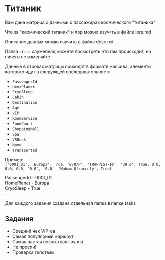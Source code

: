 # Титаник

Вам дана матрица с данными о пассажирах космического "титаника"

Что за "космический титаник" и лор можно изучить в файле lore.md

Описание данных можно изучить в файле desc.md

Папка <code>utils</code> служебная, можете посмотреть что там происходит, но ничего не изменяйте

Данные в строках матрицы приходят в формате массива, элементы которого идут в следующей последовательности:

-   `PassengerId` 
-   `HomePlanet` 
-   `CryoSleep`
-   `Cabin` 
-   `Destination` 
-   `Age` 
-   `VIP`  
-   `RoomService`
-	`FoodCourt`
-	`ShoppingMall`
-	`Spa`
-	`VRDeck`  
-   `Name`  
-   `Transported` 

Пример:\
`['0001_01', 'Europa', True, 'B/0/P', 'TRAPPIST-1e', '39.0', True, 0.0, 0.0, 0.0, '0.0', '0.0', 'Maham Ofracculy', True]`

PassengerId - 0001_01\
HomePlanet - Europa\
CryoSleep - True\
...

Для каждого задания создана отдельная папка в папке tasks

## Задания
- Средний чек VIP-ов
- Самая популярный маршрут
- Самая частая возрастная группа
- Не проспи!
- Проверка гипотезы